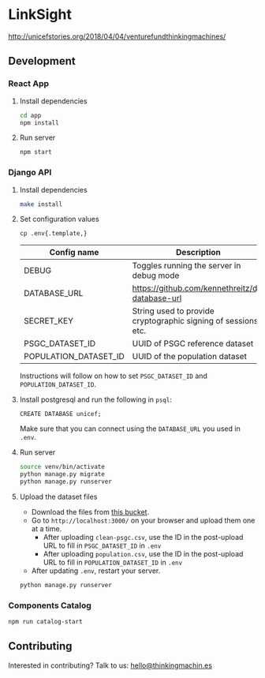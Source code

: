 # LinkSight

http://unicefstories.org/2018/04/04/venturefundthinkingmachines/

## Development

### React App

1. Install dependencies

    ```sh
    cd app
    npm install
    ```

1. Run server

    ```sh
    npm start
    ```

### Django API

1. Install dependencies

    ```sh
    make install
    ```

1. Set configuration values

    ```
    cp .env{.template,}
    ```

    | Config name | Description |
    | - | - |
    | DEBUG | Toggles running the server in debug mode |
    | DATABASE_URL | https://github.com/kennethreitz/dj-database-url |
    | SECRET_KEY | String used to provide cryptographic signing of sessions, etc. |
    | PSGC_DATASET_ID | UUID of PSGC reference dataset |
    | POPULATION_DATASET_ID | UUID of the population dataset |

    Instructions will follow on how to set `PSGC_DATASET_ID` and `POPULATION_DATASET_ID`.

1. Install postgresql and run the following in `psql`:

    ```
    CREATE DATABASE unicef;
    ```

    Make sure that you can connect using the `DATABASE_URL` you used in `.env`.

1. Run server

    ```sh
    source venv/bin/activate
    python manage.py migrate
    python manage.py runserver
    ```

1. Upload the dataset files

    - Download the files from [this bucket](https://console.cloud.google.com/storage/browser/linksight?project=linksight-208514&organizationId=301224238109).
    - Go to `http://localhost:3000/` on your browser and upload them one at a time.
        - After uploading `clean-psgc.csv`, use the ID in the post-upload URL to fill in `PSGC_DATASET_ID` in `.env`
        - After uploading `population.csv`, use the ID in the post-upload URL to fill in `POPULATION_DATASET_ID` in `.env`
    - After updating `.env`, restart your server.

    ```sh
    python manage.py runserver
    ```

### Components Catalog

```sh
npm run catalog-start
```

## Contributing

Interested in contributing? Talk to us: hello@thinkingmachin.es
